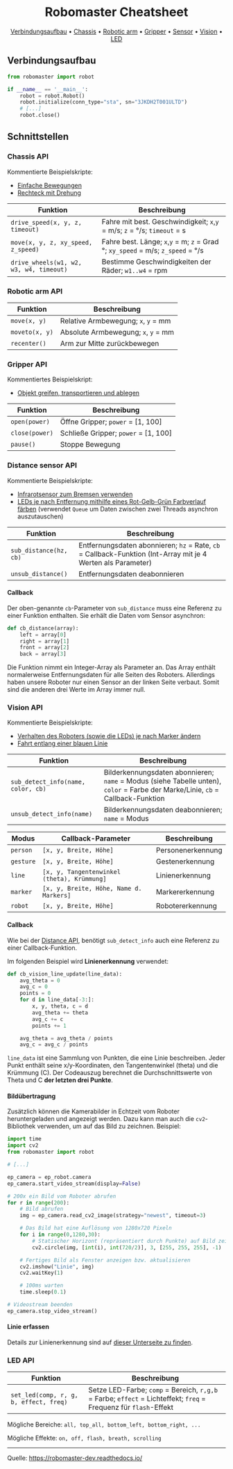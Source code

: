 <h1 align="center">
  Robomaster Cheatsheet
  <br>
</h1>
<p align="center">
  <a href="#verbindungsaufbau">Verbindungsaufbau</a> •
  <a href="#chassis-api">Chassis</a> •
  <a href="#robotic-arm-api">Robotic arm</a> •
  <a href="#gripper-api">Gripper</a> •
  <a href="#distance-sensor-api">Sensor</a> •
  <a href="#vision-api">Vision</a> •
  <a href="#led-api">LED</a>
</p>


## Verbindungsaufbau

```python
from robomaster import robot

if __name__ == '__main__':
    robot = robot.Robot()
    robot.initialize(conn_type="sta", sn="3JKDH2T001ULTD")
	# [...]
    robot.close()
```

## Schnittstellen

### Chassis API

Kommentierte Beispielskripte:
* [Einfache Bewegungen](chassis/chassis.py)
* [Rechteck mit Drehung](chassis/rechteck.py)

| Funktion | Beschreibung |
| ------------------------------------------------------------ | ---- |
| `drive_speed(x, y, z, timeout)` | Fahre mit best. Geschwindigkeit; `x`,`y` = m/s; `z` = °/s; `timeout` = s |
| `move(x, y, z, xy_speed, z_speed)` | Fahre best. Länge;  `x`,`y` = m; `z` = Grad °; `xy_speed` = m/s; `z_speed` = °/s |
| `drive_wheels(w1, w2, w3, w4, timeout)` | Bestimme Geschwindigkeiten der Räder; `w1..w4` = rpm |

### Robotic arm API

| Funktion       | Beschreibung                        |
| -------------- | ----------------------------------- |
| `move(x, y)`   | Relative Armbewegung; `x`, `y` = mm |
| `moveto(x, y)` | Absolute Armbewegung; `x`, `y` = mm |
| `recenter()`   | Arm zur Mitte zurückbewegen         |

### Gripper API

Kommentiertes Beispielskript:
* [Objekt greifen, transportieren und ablegen](gripper/gripper.py)

| Funktion       | Beschreibung                         |
| -------------- | ------------------------------------ |
| `open(power)`  | Öffne Gripper; `power` = [1, 100]    |
| `close(power)` | Schließe Gripper; `power` = [1, 100] |
| `pause()`      | Stoppe Bewegung                      |


### Distance sensor API

Kommentierte Beispielskripte:
* [Infrarotsensor zum Bremsen verwenden](sensor/sensor-drive.py)
* [LEDs je nach Entfernung mithilfe eines Rot-Gelb-Grün Farbverlauf färben](sensor/sensor-led.py) (verwendet `Queue` um Daten zwischen zwei Threads asynchron auszutauschen)


| Funktion       | Beschreibung                         |
| -------------- | ------------------------------------ |
| `sub_distance(hz, cb)`  | Entfernungsdaten abonnieren; `hz` = Rate, `cb` = Callback-Funktion (Int-Array mit je 4 Werten als Parameter) |
| `unsub_distance()` | Entfernungsdaten deabonnieren|

#### Callback

Der oben-genannte `cb`-Parameter von `sub_distance` muss eine Referenz zu einer Funktion enthalten. Sie erhält die Daten vom Sensor asynchron:
```python
def cb_distance(array):
    left = array[0]
    right = array[1]
    front = array[2]
    back = array[3]
```
Die Funktion nimmt ein Integer-Array als Parameter an. Das Array enthält normalerweise Entfernungsdaten für alle Seiten des Roboters. Allerdings haben unsere Roboter nur einen Sensor an der linken Seite verbaut. Somit sind die anderen drei Werte im Array immer null.


### Vision API

Kommentierte Beispielskripte:
* [Verhalten des Roboters (sowie die LEDs) je nach Marker ändern](vision/camera-marker.py)
* [Fahrt entlang einer blauen Linie](vision/follow-line)

| Funktion       | Beschreibung                         |
| -------------- | ------------------------------------ |
| `sub_detect_info(name, color, cb)`  | Bilderkennungsdaten abonnieren; `name` = Modus (siehe Tabelle unten), `color` = Farbe der Marke/Linie, `cb` = Callback-Funktion |
| `unsub_detect_info(name)` | Bilderkennungsdaten deabonnieren; `name` = Modus  |

| Modus       | Callback-Parameter | Beschreibung                         |
| -------------- | -------------- | ------------------------------------ |
| `person`  | `[x, y, Breite, Höhe]` | Personenerkennung |
| `gesture` | `[x, y, Breite, Höhe]` | Gestenerkennung |
| `line`    | `[x, y, Tangentenwinkel (theta), Krümmung]` | Linienerkennung |
| `marker`  | `[x, y, Breite, Höhe, Name d. Markers]` | Markererkennung |
| `robot`  | `[x, y, Breite, Höhe]` | Robotererkennung |

#### Callback
Wie bei der [Distance API](#distance-sensor-api), benötigt `sub_detect_info` auch eine Referenz zu einer Callback-Funktion.

Im folgenden Beispiel wird **Linienerkennung** verwendet:

```python
def cb_vision_line_update(line_data):
	avg_theta = 0
	avg_c = 0
	points = 0
	for d in line_data[-3:]:
		x, y, theta, c = d
		avg_theta += theta
		avg_c += c
		points += 1

	avg_theta = avg_theta / points
	avg_c = avg_c / points
```
`line_data` ist eine Sammlung von Punkten, die eine Linie beschreiben. Jeder Punkt enthält seine x/y-Koordinaten, den Tangentenwinkel (theta) und die Krümmung (C). Der Codeauszug berechnet die Durchschnittswerte von Theta und C **der letzten drei Punkte**.


#### Bildübertragung

Zusätzlich können die Kamerabilder in Echtzeit vom Roboter heruntergeladen und angezeigt werden. Dazu kann man auch die `cv2`-Bibliothek verwenden, um auf das Bild zu zeichnen. Beispiel:
```python
import time
import cv2
from robomaster import robot

# [...]

ep_camera = ep_robot.camera
ep_camera.start_video_stream(display=False)

# 200x ein Bild vom Roboter abrufen
for r in range(200):
    # Bild abrufen
    img = ep_camera.read_cv2_image(strategy="newest", timeout=3)

    # Das Bild hat eine Auflösung von 1280x720 Pixeln
    for i in range(0,1280,30):
        # Statischer Horizont (repräsentiert durch Punkte) auf Bild zeichnen
        cv2.circle(img, [int(i), int(720/2)], 3, [255, 255, 255], -1)

    # Fertiges Bild als Fenster anzeigen bzw. aktualisieren
    cv2.imshow("Linie", img)
    cv2.waitKey(1)

    # 100ms warten
    time.sleep(0.1)

# Videostream beenden
ep_camera.stop_video_stream()
```
#### Linie erfassen

Details zur Linienerkennung sind auf [dieser Unterseite zu finden](vision/follow-line).


### LED API

| Funktion       | Beschreibung                         |
| -------------- | ------------------------------------ |
| `set_led(comp, r, g, b, effect, freq)` | Setze LED-Farbe; `comp` = Bereich, `r,g,b` = Farbe; `effect` = Lichteffekt; `freq` = Frequenz für `flash`-Effekt |

Mögliche Bereiche: `all, top_all, bottom_left, bottom_right, ...`

Mögliche Effekte: `on, off, flash, breath, scrolling`
_________

Quelle: <https://robomaster-dev.readthedocs.io/>
